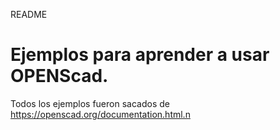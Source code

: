 README

# Ejemplos para aprender a usar OPENScad. 

Todos los ejemplos fueron sacados de https://openscad.org/documentation.html.n